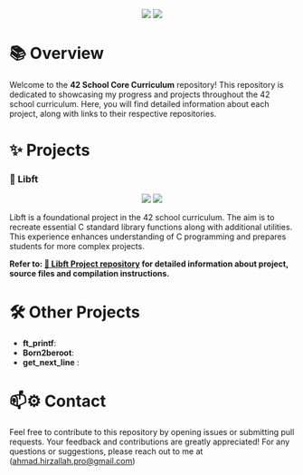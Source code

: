 <p align="center">
   <img src="https://img.shields.io/badge/42%20School%20Core%20Curriculum-Progress-brightgreen?style=flat-square"/>
   <img src="https://img.shields.io/github/last-commit/AhmadHirzallah/42-school-Core-Curriculum?style=flat-square&color=blue"/>
</p>

# 📚 Overview

Welcome to the **42 School Core Curriculum** repository! This repository is dedicated to showcasing my progress and projects throughout the 42 school curriculum. Here, you will find detailed information about each project, along with links to their respective repositories.

# ✨ Projects

### 📌 Libft 

<p align="center">
   <img src="https://img.shields.io/badge/Libft-125%2F100-brightgreen?style=flat-square"/>
   <img src="https://img.shields.io/badge/language-C-blue.svg?style=flat-square"/>
</p>

Libft is a foundational project in the 42 school curriculum. The aim is to recreate essential C standard library functions along with additional utilities. This experience enhances understanding of C programming and prepares students for more complex projects.

**Refer to: [📂 Libft Project repository](https://github.com/AhmadHirzallah/Libft) for detailed information about project, source files and compilation instructions.**

# 🛠️ Other Projects

- **ft_printf**: 
- **Born2beroot**: 
- **get_next_line** : 

# 📫⚙️ Contact
Feel free to contribute to this repository by opening issues or submitting pull requests. Your feedback and contributions are greatly appreciated!
For any questions or suggestions, please reach out to me at (ahmad.hirzallah.pro@gmail.com)
